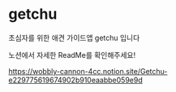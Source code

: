 # getchu
초심자를 위한 애견 가이드앱 getchu 입니다

노션에서 자세한 ReadMe를 확인해주세요!

https://wobbly-cannon-4cc.notion.site/Getchu-e229775619674902b910eaabbe059e9d

